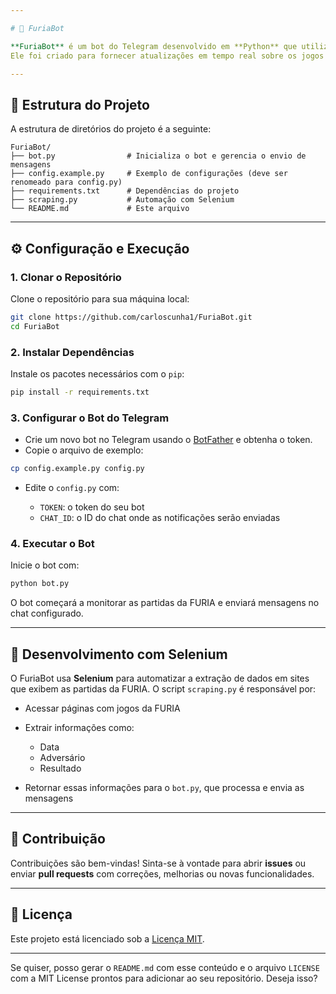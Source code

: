```yaml
---

# 🐍 FuriaBot

**FuriaBot** é um bot do Telegram desenvolvido em **Python** que utiliza **Selenium** para monitorar partidas da equipe **FURIA** e enviar notificações automaticamente.
Ele foi criado para fornecer atualizações em tempo real sobre os jogos da FURIA, facilitando o acompanhamento para os fãs.

---
```


## 📁 Estrutura do Projeto

A estrutura de diretórios do projeto é a seguinte:

```
FuriaBot/
├── bot.py                # Inicializa o bot e gerencia o envio de mensagens
├── config.example.py     # Exemplo de configurações (deve ser renomeado para config.py)
├── requirements.txt      # Dependências do projeto
├── scraping.py           # Automação com Selenium
└── README.md             # Este arquivo
```

---

## ⚙️ Configuração e Execução

### 1. Clonar o Repositório

Clone o repositório para sua máquina local:

```bash
git clone https://github.com/carloscunha1/FuriaBot.git
cd FuriaBot
```

### 2. Instalar Dependências

Instale os pacotes necessários com o `pip`:

```bash
pip install -r requirements.txt
```

### 3. Configurar o Bot do Telegram

* Crie um novo bot no Telegram usando o [BotFather](https://t.me/botfather) e obtenha o token.
* Copie o arquivo de exemplo:

```bash
cp config.example.py config.py
```

* Edite o `config.py` com:

  * `TOKEN`: o token do seu bot
  * `CHAT_ID`: o ID do chat onde as notificações serão enviadas

### 4. Executar o Bot

Inicie o bot com:

```bash
python bot.py
```

O bot começará a monitorar as partidas da FURIA e enviará mensagens no chat configurado.

---

## 🧪 Desenvolvimento com Selenium

O FuriaBot usa **Selenium** para automatizar a extração de dados em sites que exibem as partidas da FURIA.
O script `scraping.py` é responsável por:

* Acessar páginas com jogos da FURIA
* Extrair informações como:

  * Data
  * Adversário
  * Resultado
* Retornar essas informações para o `bot.py`, que processa e envia as mensagens

---

## 🤝 Contribuição

Contribuições são bem-vindas!
Sinta-se à vontade para abrir **issues** ou enviar **pull requests** com correções, melhorias ou novas funcionalidades.

---

## 📄 Licença

Este projeto está licenciado sob a [Licença MIT](LICENSE).

---

Se quiser, posso gerar o `README.md` com esse conteúdo e o arquivo `LICENSE` com a MIT License prontos para adicionar ao seu repositório. Deseja isso?
